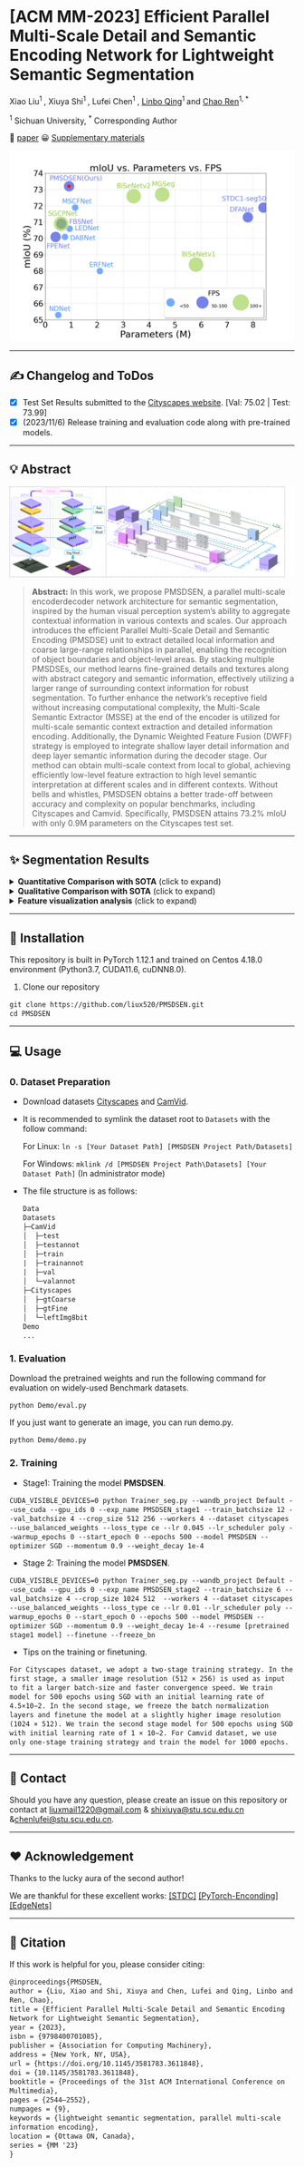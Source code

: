 # [ACM MM-2023] Efficient Parallel Multi-Scale Detail and Semantic Encoding Network for Lightweight Semantic Segmentation
Xiao Liu<sup>1 </sup>, Xiuya Shi<sup>1 </sup>, Lufei Chen<sup>1 </sup>, [Linbo Qing](https://scholar.google.com.hk/citations?hl=zh-CN&user=0KRDflwAAAAJ)<sup>1 </sup> and [Chao Ren](https://scholar.google.com.hk/citations?hl=zh-CN&user=Y6OuBMYAAAAJ)<sup>1, *</sup>

<sup>1</sup> Sichuan University,   <sup> *</sup> Corresponding Author

🤗 [paper](https://dl.acm.org/doi/abs/10.1145/3581783.3611848) 😀 [Supplementary materials](https://github.com/liux520/PMSDSEN/blob/main/Docs/supplementary%20material.pdf)

<img src="images/complexity.png" alt="complexity" style="zoom:80%;"/>

<hr />

## :writing_hand: Changelog and ToDos
- [x] Test Set Results submitted to the [Cityscapes website]().  [Val: 75.02 | Test: 73.99]
- [x] (2023/11/6) Release training and evaluation code along with pre-trained models.
<hr />

## :bulb: Abstract
![main figure](images/net.png)

> **Abstract:** In this work, we propose PMSDSEN, a parallel multi-scale encoderdecoder network architecture for semantic segmentation, inspired
> by the human visual perception system’s ability to aggregate contextual information in various contexts and scales. Our approach introduces the efficient Parallel Multi-Scale Detail and Semantic Encoding (PMSDSE) unit to extract detailed local information and coarse large-range relationships in parallel, enabling the recognition of object boundaries and object-level areas. By stacking multiple PMSDSEs, our method learns fine-grained details and textures along with abstract category and semantic information, effectively utilizing a larger range of surrounding context information for robust segmentation. To further enhance the network’s receptive field without increasing computational complexity, the Multi-Scale Semantic Extractor (MSSE) at the end of the encoder is utilized for multi-scale semantic context extraction and detailed information encoding. Additionally, the Dynamic Weighted Feature Fusion (DWFF) strategy is employed to integrate shallow layer detail information and deep layer semantic information during the decoder stage. Our method can obtain multi-scale context from local to global, achieving efficiently low-level feature extraction to high level semantic interpretation at different scales and in different contexts. Without bells and whistles, PMSDSEN obtains a better trade-off between accuracy and complexity on popular benchmarks, including Cityscapes and Camvid. Specifically, PMSDSEN attains 73.2% mIoU with only 0.9M parameters on the Cityscapes test set.
<hr />

## :sparkles: Segmentation Results
<details>
	<summary><strong>Quantitative Comparison with SOTA</strong> (click to expand) </summary>
    <p><img src = "images/table.png"  width=100% height=100%></p>
	Quantitative comparison with SOTA on Cityscapes dataset.
</details>
<details>
	<summary><strong>Qualitative Comparison with SOTA</strong> (click to expand) </summary>
    <p><img src = "images/supp0.png" width=100% height=100%></p>
    <p><img src = "images/supp1.png" width=100% height=100%></p>
    <p><img src = "images/supp2.png" width=100% height=100%></p>
    <p><img src = "images/test.png" width=100% height=100%></p>
</details>
<details>
	<summary><strong>Feature visualization analysis</strong> (click to expand) </summary>
	<p><img src = "images/heatmap1.png" width=100% height=100%></p>
    <p><img src = "images/heatmap2.png" width=100% height=100%></p>
	Visualization of features for each branch in the PMSDSEN. PMSDSEN can extract rich and detailed local information, as well as coarse and complex large-range relationships parallelly. Therefore, the fusion features possess finely detailed localization and powerful long-range relationships. Visualization of features for various fusion strategies. DWFF enables network to focus on the most informative parts of feature map by comparing the darker parts of the feature map.
</details>
<hr />

## :rocket: Installation

This repository is built in PyTorch 1.12.1 and trained on Centos 4.18.0 environment (Python3.7, CUDA11.6, cuDNN8.0). 

1. Clone our repository
```
git clone https://github.com/liux520/PMSDSEN.git
cd PMSDSEN
```
<hr />

## :computer: Usage

### 0. Dataset Preparation

- Download datasets [Cityscapes](https://www.cityscapes-dataset.com/downloads/) and [CamVid](https://www.kaggle.com/datasets/carlolepelaars/camvid).

- It is recommended to symlink the dataset root to `Datasets` with the follow command:

  For Linux: `ln -s [Your Dataset Path] [PMSDSEN Project Path/Datasets]` 

  For Windows: `mklink /d [PMSDSEN Project Path\Datasets] [Your Dataset Path]`   (In administrator mode)

- The file structure is as follows:

  ```
  Data
  Datasets
  ├─CamVid   
  │  ├─test
  │  ├─testannot
  │  ├─train
  |  ├─trainannot
  |  ├─val
  │  └─valannot
  ├─Cityscapes
  │  ├─gtCoarse
  │  ├─gtFine
  │  └─leftImg8bit  
  Demo
  ...
  ```

### 1. Evaluation
Download the pretrained weights and run the following command for evaluation on widely-used Benchmark datasets.
```
python Demo/eval.py 
```
If you just want to generate an image, you can run demo.py.
```
python Demo/demo.py 
```

### 2. Training

- Stage1: Training the model **PMSDSEN**.

```
CUDA_VISIBLE_DEVICES=0 python Trainer_seg.py --wandb_project Default --use_cuda --gpu_ids 0 --exp_name PMSDSEN_stage1 --train_batchsize 12 --val_batchsize 4 --crop_size 512 256 --workers 4 --dataset cityscapes --use_balanced_weights --loss_type ce --lr 0.045 --lr_scheduler poly --warmup_epochs 0 --start_epoch 0 --epochs 500 --model PMSDSEN --optimizer SGD --momentum 0.9 --weight_decay 1e-4
```

- Stage 2: Training the model **PMSDSEN**.

```
CUDA_VISIBLE_DEVICES=0 python Trainer_seg.py --wandb_project Default --use_cuda --gpu_ids 0 --exp_name PMSDSEN_stage2 --train_batchsize 6 --val_batchsize 4 --crop_size 1024 512  --workers 4 --dataset cityscapes --use_balanced_weights --loss_type ce --lr 0.01 --lr_scheduler poly --warmup_epochs 0 --start_epoch 0 --epochs 500 --model PMSDSEN --optimizer SGD --momentum 0.9 --weight_decay 1e-4 --resume [pretrained stage1 model] --finetune --freeze_bn
```

- Tips on the training or finetuning.

```
For Cityscapes dataset, we adopt a two-stage training strategy. In the first stage, a smaller image resolution (512 × 256) is used as input to fit a larger batch-size and faster convergence speed. We train model for 500 epochs using SGD with an initial learning rate of 4.5×10−2. In the second stage, we freeze the batch normalization layers and finetune the model at a slightly higher image resolution (1024 × 512). We train the second stage model for 500 epochs using SGD with initial learning rate of 1 × 10−2. For Camvid dataset, we use only one-stage training strategy and train the model for 1000 epochs.
```
<hr />

## :e-mail: Contact
Should you have any question, please create an issue on this repository or contact at liuxmail1220@gmail.com & shixiuya@stu.scu.edu.cn &chenlufei@stu.scu.edu.cn.

<hr />

## :heart: Acknowledgement
Thanks to the lucky aura of the second author!

We are thankful for these excellent works: [[STDC]](https://github.com/MichaelFan01/STDC-Seg) [[PyTorch-Enconding]](https://github.com/zhanghang1989/PyTorch-Encoding)[[EdgeNets]](https://github.com/sacmehta/EdgeNets)

<hr />

## :pray: Citation
If this work is helpful for you, please consider citing:

```
@inproceedings{PMSDSEN,
author = {Liu, Xiao and Shi, Xiuya and Chen, Lufei and Qing, Linbo and Ren, Chao},
title = {Efficient Parallel Multi-Scale Detail and Semantic Encoding Network for Lightweight Semantic Segmentation},
year = {2023},
isbn = {9798400701085},
publisher = {Association for Computing Machinery},
address = {New York, NY, USA},
url = {https://doi.org/10.1145/3581783.3611848},
doi = {10.1145/3581783.3611848},
booktitle = {Proceedings of the 31st ACM International Conference on Multimedia},
pages = {2544–2552},
numpages = {9},
keywords = {lightweight semantic segmentation, parallel multi-scale information encoding},
location = {Ottawa ON, Canada},
series = {MM '23}
}
```

